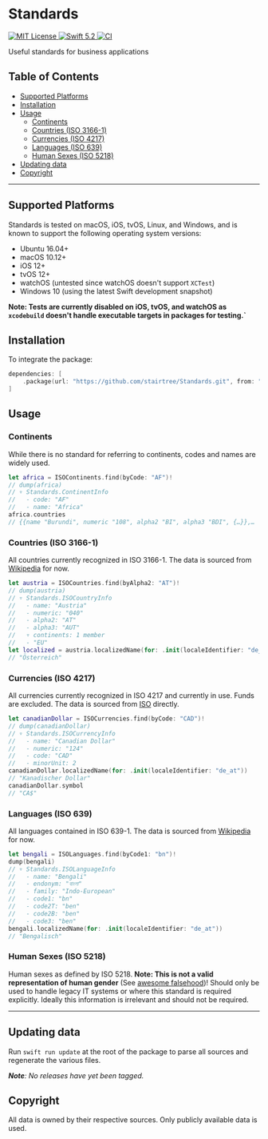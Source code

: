 # Standards

<a href="LICENSE">
<img src="https://img.shields.io/badge/license-MIT-brightgreen.svg" alt="MIT License">
</a>
<a href="https://swift.org">
<img src="https://img.shields.io/badge/swift-5.2-brightgreen.svg" alt="Swift 5.2">
</a>
<a href="https://github.com/stairtree/Standards/actions">
<img src="https://github.com/stairtree/Standards/workflows/test/badge.svg" alt="CI">
</a>

Useful standards for business applications

## Table of Contents
* [Supported Platforms](#supported-platforms)
* [Installation](#installation)
* [Usage](#usage)
   * [Continents](#continents)
   * [Countries (ISO 3166-1)](#countries-iso-3166-1)
   * [Currencies (ISO 4217)](#currencies-iso-4217)
   * [Languages (ISO 639)](#languages-iso-639)
   * [Human Sexes (ISO 5218)](#human-sexes-iso-5218)
* [Updating data](#updating-data)
* [Copyright](#copyright)

---

## Supported Platforms

Standards is tested on macOS, iOS, tvOS, Linux, and Windows, and is known to support the following operating system versions:

* Ubuntu 16.04+
* macOS 10.12+
* iOS 12+
* tvOS 12+
* watchOS (untested since watchOS doesn't support `XCTest`)
* Windows 10 (using the latest Swift development snapshot)

**Note: Tests are currently disabled on iOS, tvOS, and watchOS as `xcodebuild` doesn't handle executable targets in packages for testing.`**

## Installation

To integrate the package:

```swift
dependencies: [
    .package(url: "https://github.com/stairtree/Standards.git", from: "1.0.1")
]
```

## Usage

### Continents

While there is no standard for referring to continents, codes and names are widely used.

```swift
let africa = ISOContinents.find(byCode: "AF")!
// dump(africa)
// ▿ Standards.ContinentInfo
//   - code: "AF"
//   - name: "Africa"
africa.countries
// {{name "Burundi", numeric "108", alpha2 "BI", alpha3 "BDI", {…}},…
```

### Countries (ISO 3166-1)

All countries currently recognized in ISO 3166-1. The data is sourced from [Wikipedia](https://en.wikipedia.org/wiki/ISO_3166-1) for now.

```swift
let austria = ISOCountries.find(byAlpha2: "AT")!
// dump(austria)
// ▿ Standards.ISOCountryInfo
//   - name: "Austria"
//   - numeric: "040"
//   - alpha2: "AT"
//   - alpha3: "AUT"
//   ▿ continents: 1 member
//   - "EU"
let localized = austria.localizedName(for: .init(localeIdentifier: "de_at"))
// "Österreich"
```

### Currencies (ISO 4217)

All currencies currently recognized in ISO 4217 and currently in use. Funds are excluded. The data is sourced from [ISO](https://www.currency-iso.org/dam/downloads/lists/list_one.xml) directly.

```swift
let canadianDollar = ISOCurrencies.find(byCode: "CAD")!
// dump(canadianDollar)
// ▿ Standards.ISOCurrencyInfo
//   - name: "Canadian Dollar"
//   - numeric: "124"
//   - code: "CAD"
//   - minorUnit: 2
canadianDollar.localizedName(for: .init(localeIdentifier: "de_at"))
// "Kanadischer Dollar"
canadianDollar.symbol
// "CA$"
```

### Languages (ISO 639)

All languages contained in ISO 639-1. The data is sourced from [Wikipedia](https://en.wikipedia.org/wiki/List_of_ISO_639-1_codes) for now.

```swift
let bengali = ISOLanguages.find(byCode1: "bn")!
dump(bengali)
// ▿ Standards.ISOLanguageInfo
//   - name: "Bengali"
//   - endonym: "বাংলা"
//   - family: "Indo-European"
//   - code1: "bn"
//   - code2T: "ben"
//   - code2B: "ben"
//   - code3: "ben"
bengali.localizedName(for: .init(localeIdentifier: "de_at"))
// "Bengalisch"
```

### Human Sexes (ISO 5218)

Human sexes as defined by ISO 5218. **Note: This is not a valid representation of human gender** (See [awesome falsehood](https://github.com/kdeldycke/awesome-falsehood))! 
Should only be used to handle legacy IT systems or where this standard is required explicitly. Ideally this information is irrelevant and should not be required.

---

## Updating data

Run `swift run update` at the root of the package to parse all sources and regenerate the various files.

_**Note**: No releases have yet been tagged._

## Copyright

All data is owned by their respective sources. Only publicly available data is used.
